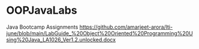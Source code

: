 # OOPJavaLabs

Java Bootcamp Assignments
https://github.com/amarjeet-arora/lti-june/blob/main/LabGuide_%20Object%20Oriented%20Programming%20Using%20Java_LA1026_Ver1.2.unlocked.docx
